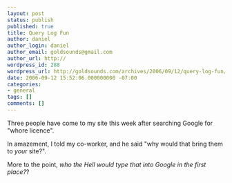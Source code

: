 ```yaml
---
layout: post
status: publish
published: true
title: Query Log Fun
author: daniel
author_login: daniel
author_email: goldsounds@gmail.com
author_url: http://
wordpress_id: 288
wordpress_url: http://goldsounds.com/archives/2006/09/12/query-log-fun/
date: 2006-09-12 15:52:06.000000000 -07:00
categories:
- general
tags: []
comments: []
---
```

Three people have come to my site this week after searching Google for "whore licence".

In amazement, I told my co-worker, and he said "why would that bring them to <em>your</em> site?".

More to the point, <em>who the Hell would type that into Google in the first place?</em>?
